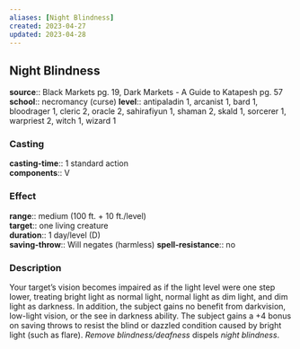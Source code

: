 ```yaml
---
aliases: [Night Blindness]
created: 2023-04-27
updated: 2023-04-28
---
```


## Night Blindness

**source**:: Black Markets pg. 19, Dark Markets - A Guide to Katapesh pg. 57  
**school**:: necromancy (curse)
**level**:: antipaladin 1, arcanist 1, bard 1, bloodrager 1, cleric 2, oracle 2, sahirafiyun 1, shaman 2, skald 1, sorcerer 1, warpriest 2, witch 1, wizard 1

### Casting

**casting-time**:: 1 standard action  
**components**:: V

### Effect

**range**:: medium (100 ft. + 10 ft./level)  
**target**:: one living creature  
**duration**:: 1 day/level (D)  
**saving-throw**:: Will negates (harmless)
**spell-resistance**:: no

### Description

Your target’s vision becomes impaired as if the light level were one step lower, treating bright light as normal light, normal light as dim light, and dim light as darkness. In addition, the subject gains no benefit from darkvision, low-light vision, or the see in darkness ability. The subject gains a +4 bonus on saving throws to resist the blind or dazzled condition caused by bright light (such as flare). *Remove blindness/deafness* dispels *night blindness*.
